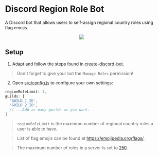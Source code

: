# Discord Region Role Bot

A Discord bot that allows users to self-assign regional country roles using flag emojis.

<div align="center">
  <img src="https://raw.githubusercontent.com/peterthehan/discord-region-role-bot/master/assets/regionRole.gif" />
</div>

## Setup

1. Adapt and follow the steps found in [create-discord-bot](https://github.com/peterthehan/create-discord-bot).

> Don't forget to give your bot the `Manage Roles` permission!

2. Open [src/config.js](https://github.com/peterthehan/discord-region-role-bot/blob/master/src/config.js) to configure your own settings:

```js
regionRoleLimit: 1,
guilds: [
  'GUILD_1_ID',
  'GUILD_2_ID',
  // ...Add as many guilds as you want.
]
```

> `regionRoleLimit` is the maximum number of regional country roles a user is able to have.

> List of flag emojis can be found at https://emojipedia.org/flags/.

> The maximum number of roles in a server is set to [250](https://twitter.com/discordapp/status/954189000285270016).
